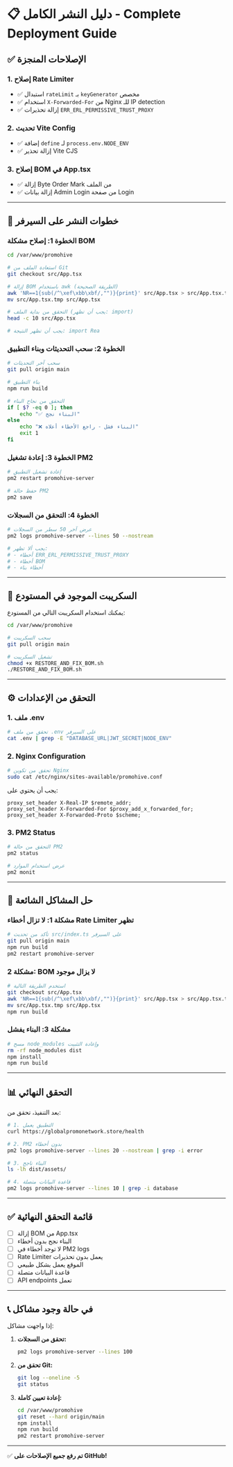 # 📋 دليل النشر الكامل - Complete Deployment Guide

## ✅ الإصلاحات المنجزة

### 1. إصلاح Rate Limiter
- ✅ استبدال `rateLimit` بـ `keyGenerator` مخصص
- ✅ استخدام `X-Forwarded-For` من Nginx للـ IP detection
- ✅ إزالة تحذيرات `ERR_ERL_PERMISSIVE_TRUST_PROXY`

### 2. تحديث Vite Config
- ✅ إضافة `define` لـ `process.env.NODE_ENV`
- ✅ إزالة تحذير Vite CJS

### 3. إصلاح BOM في App.tsx
- ✅ إزالة Byte Order Mark من الملف
- ✅ إزالة بيانات Admin Login من صفحة Login

---

## 🚀 خطوات النشر على السيرفر

### الخطوة 1: إصلاح مشكلة BOM

```bash
cd /var/www/promohive

# استعادة الملف من Git
git checkout src/App.tsx

# إزالة BOM باستخدام awk (الطريقة الصحيحة)
awk 'NR==1{sub(/^\xef\xbb\xbf/,"")}{print}' src/App.tsx > src/App.tsx.tmp
mv src/App.tsx.tmp src/App.tsx

# التحقق من بداية الملف (يجب أن تظهر: import)
head -c 10 src/App.tsx

# يجب أن تظهر النتيجة: import Rea
```

### الخطوة 2: سحب التحديثات وبناء التطبيق

```bash
# سحب آخر التحديثات
git pull origin main

# بناء التطبيق
npm run build

# التحقق من نجاح البناء
if [ $? -eq 0 ]; then
    echo "✅ البناء نجح"
else
    echo "❌ البناء فشل - راجع الأخطاء أعلاه"
    exit 1
fi
```

### الخطوة 3: إعادة تشغيل PM2

```bash
# إعادة تشغيل التطبيق
pm2 restart promohive-server

# حفظ حالة PM2
pm2 save
```

### الخطوة 4: التحقق من السجلات

```bash
# عرض آخر 50 سطر من السجلات
pm2 logs promohive-server --lines 50 --nostream

# يجب ألا تظهر:
# - أخطاء ERR_ERL_PERMISSIVE_TRUST_PROXY
# - أخطاء BOM
# - أخطاء بناء
```

---

## 📝 السكريبت الموجود في المستودع

يمكنك استخدام السكريبت التالي من المستودع:

```bash
cd /var/www/promohive

# سحب السكريبت
git pull origin main

# تشغيل السكريبت
chmod +x RESTORE_AND_FIX_BOM.sh
./RESTORE_AND_FIX_BOM.sh
```

---

## ⚙️ التحقق من الإعدادات

### 1. ملف .env

```bash
# تحقق من ملف .env على السيرفر
cat .env | grep -E "DATABASE_URL|JWT_SECRET|NODE_ENV"
```

### 2. Nginx Configuration

```bash
# تحقق من تكوين Nginx
sudo cat /etc/nginx/sites-available/promohive.conf
```

يجب أن يحتوي على:
```nginx
proxy_set_header X-Real-IP $remote_addr;
proxy_set_header X-Forwarded-For $proxy_add_x_forwarded_for;
proxy_set_header X-Forwarded-Proto $scheme;
```

### 3. PM2 Status

```bash
# التحقق من حالة PM2
pm2 status

# عرض استخدام الموارد
pm2 monit
```

---

## 🐛 حل المشاكل الشائعة

### مشكلة 1: لا تزال أخطاء Rate Limiter تظهر

```bash
# تأكد من تحديث src/index.ts على السيرفر
git pull origin main
npm run build
pm2 restart promohive-server
```

### مشكلة 2: BOM لا يزال موجود

```bash
# استخدم الطريقة التالية
git checkout src/App.tsx
awk 'NR==1{sub(/^\xef\xbb\xbf/,"")}{print}' src/App.tsx > src/App.tsx.tmp
mv src/App.tsx.tmp src/App.tsx
npm run build
```

### مشكلة 3: البناء يفشل

```bash
# مسح node_modules وإعادة التثبيت
rm -rf node_modules dist
npm install
npm run build
```

---

## 📊 التحقق النهائي

بعد التنفيذ، تحقق من:

```bash
# 1. التطبيق يعمل
curl https://globalpromonetwork.store/health

# 2. PM2 بدون أخطاء
pm2 logs promohive-server --lines 20 --nostream | grep -i error

# 3. البناء ناجح
ls -lh dist/assets/

# 4. قاعدة البيانات متصلة
pm2 logs promohive-server --lines 10 | grep -i database
```

---

## ✅ قائمة التحقق النهائية

- [ ] إزالة BOM من App.tsx
- [ ] البناء نجح بدون أخطاء
- [ ] لا توجد أخطاء في PM2 logs
- [ ] Rate Limiter يعمل بدون تحذيرات
- [ ] الموقع يعمل بشكل طبيعي
- [ ] قاعدة البيانات متصلة
- [ ] API endpoints تعمل

---

## 📞 في حالة وجود مشاكل

إذا واجهت مشاكل:

1. **تحقق من السجلات:**
   ```bash
   pm2 logs promohive-server --lines 100
   ```

2. **تحقق من Git:**
   ```bash
   git log --oneline -5
   git status
   ```

3. **إعادة تعيين كاملة:**
   ```bash
   cd /var/www/promohive
   git reset --hard origin/main
   npm install
   npm run build
   pm2 restart promohive-server
   ```

---

✅ **تم رفع جميع الإصلاحات على GitHub!**
